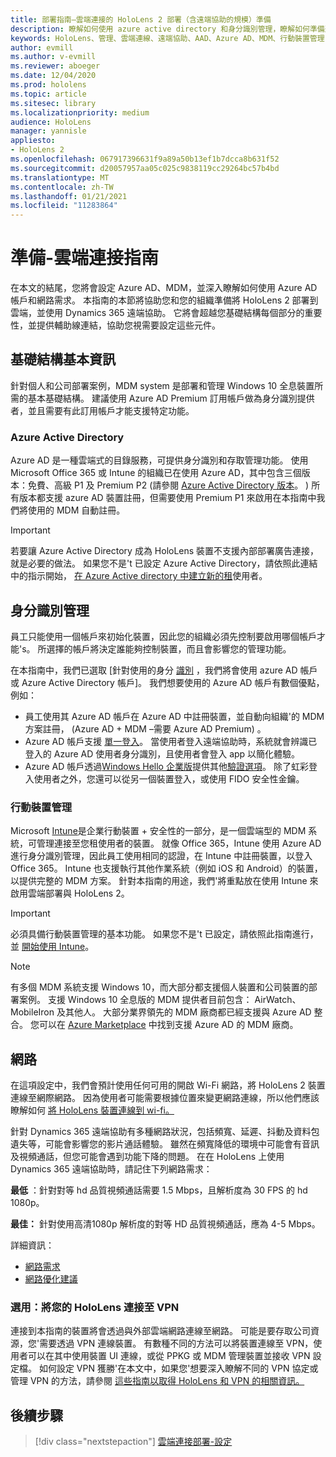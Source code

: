 ```yaml
---
title: 部署指南–雲端連接的 HoloLens 2 部署（含遠端協助的規模）準備
description: 瞭解如何使用 azure active directory 和身分識別管理，瞭解如何準備透過雲端連接的網路註冊 HoloLens 裝置。
keywords: HoloLens、管理、雲端連線、遠端協助、AAD、Azure AD、MDM、行動裝置管理
author: evmill
ms.author: v-evmill
ms.reviewer: aboeger
ms.date: 12/04/2020
ms.prod: hololens
ms.topic: article
ms.sitesec: library
ms.localizationpriority: medium
audience: HoloLens
manager: yannisle
appliesto:
- HoloLens 2
ms.openlocfilehash: 067917396631f9a89a50b13ef1b7dcca8b631f52
ms.sourcegitcommit: d20057957aa05c025c9838119cc29264bc57b4bd
ms.translationtype: MT
ms.contentlocale: zh-TW
ms.lasthandoff: 01/21/2021
ms.locfileid: "11283864"
---
```

# 準備-雲端連接指南

在本文的結尾，您將會設定 Azure AD、MDM，並深入瞭解如何使用 Azure AD 帳戶和網路需求。 本指南的本節將協助您和您的組織準備將 HoloLens 2 部署到雲端，並使用 Dynamics 365 遠端協助。 它將會超越您基礎結構每個部分的重要性，並提供輔助線連結，協助您視需要設定這些元件。

## 基礎結構基本資訊

針對個人和公司部署案例，MDM system 是部署和管理 Windows 10 全息裝置所需的基本基礎結構。 建議使用 Azure AD Premium 訂用帳戶做為身分識別提供者，並且需要有此訂用帳戶才能支援特定功能。

### Azure Active Directory

Azure AD 是一種雲端式的目錄服務，可提供身分識別和存取管理功能。 使用 Microsoft Office 365 或 Intune 的組織已在使用 Azure AD，其中包含三個版本：免費、高級 P1 及 Premium P2 (請參閱 [Azure Active Directory 版本](https://azure.microsoft.com/documentation/articles/active-directory-editions)。 ) 所有版本都支援 azure AD 裝置註冊，但需要使用 Premium P1 來啟用在本指南中我們將使用的 MDM 自動註冊。

> [!IMPORTANT]
> 若要讓 Azure Active Directory 成為 HoloLens 裝置不支援內部部署廣告連接，就是必要的做法。 如果您不是&#39;t 已設定 Azure Active Directory，請依照此連結中的指示開始， [在 Azure Active directory 中建立新的租](https://docs.microsoft.com/azure/active-directory/fundamentals/active-directory-access-create-new-tenant)使用者。

## 身分識別管理

員工只能使用一個帳戶來初始化裝置，因此您的組織必須先控制要啟用哪個帳戶才能&#39;s。 所選擇的帳戶將決定誰能夠控制裝置，而且會影響您的管理功能。

在本指南中，我們已選取 [針對使用的身分 [識別](https://docs.microsoft.com/hololens/hololens-identity) ，我們將會使用 azure AD 帳戶或 Azure Active Directory 帳戶]。 我們想要使用的 Azure AD 帳戶有數個優點，例如：

- 員工使用其 Azure AD 帳戶在 Azure AD 中註冊裝置，並自動向組織&#39;的 MDM 方案註冊， (Azure AD + MDM –需要 Azure AD Premium) 。
- Azure AD 帳戶支援 [單一登入](https://docs.microsoft.com/azure/active-directory/manage-apps/what-is-single-sign-on)。 當使用者登入遠端協助時，系統就會辨識已登入的 Azure AD 使用者身分識別，且使用者會登入 app 以簡化體驗。
- Azure AD 帳戶透過[Windows Hello 企業版](https://docs.microsoft.com/windows/security/identity-protection/hello-for-business/hello-identity-verification)提供其他[驗證選項](https://docs.microsoft.com/hololens/hololens-identity)。 除了虹彩登入使用者之外，您還可以從另一個裝置登入，或使用 FIDO 安全性金鑰。

### 行動裝置管理

Microsoft [Intune](https://docs.microsoft.com/mem/intune/fundamentals/what-is-intune)是企業行動裝置 + 安全性的一部分，是一個雲端型的 MDM 系統，可管理連接至您租使用者的裝置。 就像 Office 365，Intune 使用 Azure AD 進行身分識別管理，因此員工使用相同的認證，在 Intune 中註冊裝置，以登入 Office 365。 Intune 也支援執行其他作業系統（例如 iOS 和 Android）的裝置，以提供完整的 MDM 方案。 針對本指南的用途，我們&#39;將重點放在使用 Intune 來啟用雲端部署與 HoloLens 2。

> [!IMPORTANT]
> 必須具備行動裝置管理的基本功能。 如果您不是&#39;t 已設定，請依照此指南進行，並 [開始使用 Intune](https://docs.microsoft.com/mem/intune/fundamentals/free-trial-sign-up)。

> [!NOTE]
> 有多個 MDM 系統支援 Windows 10，而大部分都支援個人裝置和公司裝置的部署案例。 支援 Windows 10 全息版的 MDM 提供者目前包含： AirWatch、MobileIron 及其他人。 大部分業界領先的 MDM 廠商都已經支援與 Azure AD 整合。 您可以在 [Azure Marketplace](https://azure.microsoft.com/marketplace/) 中找到支援 Azure AD 的 MDM 廠商。

## 網路

在這項設定中，我們會預計使用任何可用的開啟 Wi-Fi 網路，將 HoloLens 2 裝置連線至網際網路。 因為使用者可能需要根據位置來變更網路連線，所以他們應該瞭解如何 [將 HoloLens 裝置連線到 wi-fi。](https://docs.microsoft.com/hololens/hololens-network)

針對 Dynamics 365 遠端協助有多種網路狀況，包括頻寬、延遲、抖動及資料包遺失等，可能會影響您的影片通話體驗。 雖然在頻寬降低的環境中可能會有音訊及視頻通話，但您可能會遇到功能下降的問題。 在在 HoloLens 上使用 Dynamics 365 遠端協助時，請記住下列網路需求：

**最低** ：針對對等 hd 品質視頻通話需要 1.5 Mbps，且解析度為 30 FPS 的 hd 1080p。

**最佳：** 針對使用高清1080p 解析度的對等 HD 品質視頻通話，應為 4-5 Mbps。

詳細資訊：

- [網路需求](https://docs.microsoft.com/dynamics365/mixed-reality/remote-assist/requirements#network-requirements)
- [網路優化建議](https://docs.microsoft.com/dynamics365/mixed-reality/remote-assist/requirements#dynamics-365-remote-assist-hololens)

### 選用：將您的 HoloLens 連接至 VPN

連接到本指南的裝置將會透過與外部雲端網路連線至網路。 可能是要存取公司資源，您&#39;需要透過 VPN 連線裝置。 有數種不同的方法可以將裝置連線至 VPN，使用者可以在其中使用裝置 UI 連線，或從 PPKG 或 MDM 管理裝置並接收 VPN 設定檔。 如何設定 VPN 獲勝&#39;在本文中，如果您&#39;想要深入瞭解不同的 VPN 協定或管理 VPN 的方法，請參閱 [這些指南以取得 HoloLens 和 VPN 的相關資訊。](https://docs.microsoft.com/hololens/hololens-network#vpn)

## 後續步驟

> [!div class="nextstepaction"]
> [雲端連接部署-設定](hololens2-cloud-connected-configure.md)
